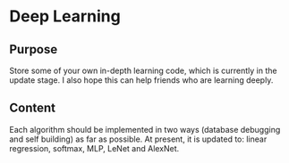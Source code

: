 # Deep Learning

## Purpose
Store some of your own in-depth learning code, which is currently in the update stage. I also hope this can help friends who are learning deeply.

## Content
Each algorithm should be implemented in two ways (database debugging and self building) as far as possible. At present, it is updated to: linear regression, softmax, MLP, LeNet and AlexNet.
